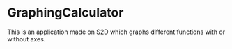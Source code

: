 # GraphingCalculator

This is an application made on S2D which graphs different functions with or without axes.
